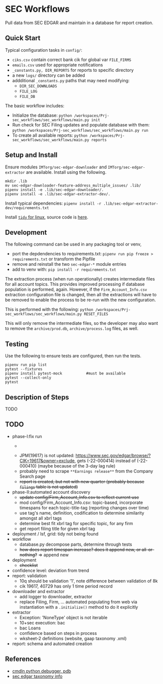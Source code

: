 # SEC Workflows

Pull data from SEC EDGAR and maintain in a database for report creation.


## Quick Start

Typical configuration tasks in `config/`: 

* `ciks.csv` contain correct bank cik for global var `FILE_FIRMS`
* `emails.csv` used for appropriate notifications
* `_constants.py, DIR_REPORTS` for reports to specific directory
* a new `logs/` directory can be added
* addditional `_constants.py` paths that may need modifying:
  - `DIR_SEC_DOWNLOADS`
  - `FILE_LOG`
  - `FILE_DB`

The basic workflow includes:

* Initialize the database: `python /workspaces/Prj-sec_workflows/sec_workflows/main.py init`
* Run check for SEC Filing updates and populate database with them: `python /workspaces/Prj-sec_workflows/sec_workflows/main.py run`
* To create all available reports: `python /workspaces/Prj-sec_workflows/sec_workflows/main.py reports`



## Setup and Install 

Ensure modules `IMTorg/sec-edgar-downloader` and `IMTorg/sec-edgar-extractor` are available.  Install using the following.

```
mkdir .lib
mv sec-edgar-downloader-feature-address_multiple_issues/ .lib/
pipenv install -e .lib/sec-edgar-downloader/.
pipenv install -e .lib/sec-edgar-extractor-dev/.
```

Install typical dependencies: `pipenv install -r .lib/sec-edgar-extractor-dev/requirements.txt `

Install [`tidy` for linux](https://www.html-tidy.org/), source code is [here](https://github.com/htacg/tidy-html5).



## Development

The following command can be used in any packaging tool or venv, 

* port the depdendencies to requirements.txt: `pipenv run pip freeze > requirements.txt` or transform the Pipfile
* remove and reinstall the two `sec-edgar-*` module entries
* add to venv with: `pip install -r requirements.txt`

The extraction process (when run operationally) creates intermediate files for all account topics.  This provides improved processing if database population is performed, again.  However, if the `Firm_Account_Info.csv` extraction configuration file is changed, then all the extractions will have to be removed to enable the process to be re-run with the new configuration.  

This is performed with the following: `python /workspaces/Prj-sec_workflows/sec_workflows/main.py RESET_FILES`

This will only remove the intermediate files, so the developer may also want to remove the `archive/prod.db`, `archive/process.log` files, as well.



## Testing

Use the following to ensure tests are configured, then run the tests.

```
pipenv run pip list
pytest --fixtures
pipenv install pytest-mock           #must be available
pytest --collect-only
pytest
```


## Description of Steps

TODO



## TODO

* phase-I:fix run
  - ~~~main.py run add records (227 -> 236), but not filings (123) (sqlite> select * from records where filed > '2022-07-01 00:00:00.000000';)~~
  - JPM(19617) is not updated: https://www.sec.gov/edgar/browse/?CIK=19617&owner=exclude, gets (-22-000414) instead of (-22-000410) (maybe because of the 3-day lag rule)
  - probably need to scrape `**Earnings release**` from the Company Search page
  - ~~report is created, but not with new quarter (probably because `filings` table is not updated)~~
* phase-II:automated account discovery
  - ~~update config/Firm_Account_Info.csv to reflect current use~~
  - mod config/Firm_Account_Info.csv: topic-based, incorporate timespans for each topic-title-tag (reporting changes over time)
  - use tag's name, definition, codification to determine similarity amongst all xbrl tags
  - determine best fit xbrl tag for specific topic, for any firm
  - get report filing title for given xbrl tag
* deployment / lsf, grid: tidy not being found
* workflow
  - database.py decompose parts, determine through tests
  - ~~how does report timespan increase? does it append new, or all-or-nothing?~~ => append new
* deployment
  - ~~checklist~~
* confidence level: deviation from trend
* report: validation
  - 10q should be validation '1', note difference between validation of 8k
  - cik 19617, 40729 has only 1 time period record
* downloader and extractor
  - add logger to downloader, extractor
  - replace Filing, Firm, ... automated populating from web via instantiation with a `.initialize()` method to do it explicitly
* extractor
  - Exception: 'NoneType' object is not iterable
  - 10+sec execution: bac
  - bac Loans
  - confidence based on steps in process
  - wksheet-2 definitions (website, gaap taxonomy .xml)
* report: schema and automated creation


## References

* [cmdln python debugger, pdb](https://qxf2.com/blog/debugging-in-python-using-pytest-set_trace/)
* [sec edgar taxonomy info](https://sec.gov/info/edgar/edgartaxonomies.shtml)